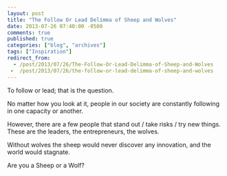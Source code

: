 ```yaml
---
layout: post
title: "The Follow Or Lead Delimma of Sheep and Wolves"
date: 2013-07-26 07:40:00 -0500
comments: true
published: true
categories: ["blog", "archives"]
tags: ["Inspiration"]
redirect_from: 
  - /post/2013/07/26/The-Follow-Or-Lead-Delimma-of-Sheep-and-Wolves
 -  /post/2013/07/26/the-follow-or-lead-delimma-of-sheep-and-wolves
---
```

<!-- more -->
<p>To follow or lead; that is the question.</p>
<p>No matter how you look at it, people in our society are constantly following in one capacity or another.</p>
<p>However, there are a few people that stand out / take risks / try new things. These are the leaders, the entrepreneurs, the wolves.</p>
<p>Without&nbsp;wolves the&nbsp;sheep would never discover any innovation, and the world would stagnate.</p>
<p>Are you a Sheep or a Wolf?</p>
